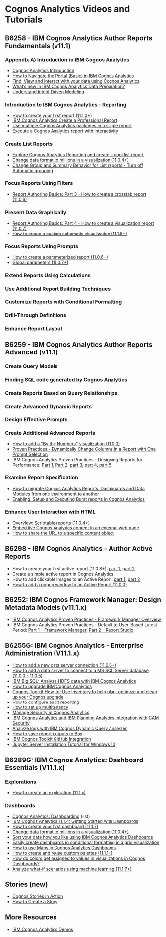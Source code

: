 # Cognos Analytics Videos and Tutorials

## B6258 - IBM Cognos Analytics Author Reports Fundamentals (v11.1)
### Appendix A) Introduction to IBM Cognos Analytics
* [Cognos Analytics Introduction](https://youtu.be/x6U7hnXpNuo)
* [How to Navigate the Portal (Basic) in IBM Cognos Analytics](https://youtu.be/vTvLErRoJqE)
* [Find, View and Interact with your data using Cognos Analytics](https://youtu.be/uEeF2bwiu8w)
* [What’s new in IBM Cognos Analytics Data Preparation?](https://youtu.be/zfEtMK5NeLU)
* [Understand Intent Driven Modeling](https://youtu.be/piEFK0eXV3c)
### Introduction to IBM Cognos Analytics - Reporting
* [How to create your first report (11.1.0+)](https://youtu.be/LhFw1D-gzas)
* [IBM Cognos Analytics Create a Professional Report](https://youtu.be/xOhgYzQk2DE)
* [Use multiple Cognos Analytics packages in a single report](https://youtu.be/CPzxBT962-A)
* [Execute a Cognos Analytics report with interactivity](https://youtu.be/0aog59gKTqM)
### Create List Reports
* [Explore Cognos Analytics Reporting and create a cool list report](https://youtu.be/0_sJC1BW8mE)
* [Change data format to millions in a visualization (11.0.4+)](https://youtu.be/bA_d0PN_6YA)
* [Change Group and Summary Behavior for List reports - Turn off Automatic grouping](https://youtu.be/2ZNyYI9inWk)
### Focus Reports Using Filters
* [Report Authoring Basics: Part 3 - How to create a crosstab report (11.0.6)](https://youtu.be/Wa_qHmQ275Q)
### Present Data Graphically
* [Report Authoring Basics: Part 4 - How to create a visualization report (11.0.7)](https://youtu.be/t0PagJcJL7g)
* [How to create a custom schematic visualization (11.1.5+)](https://youtu.be/DKvVPS7t8lA)
### Focus Reports Using Prompts
* [How to create a parameterized report (11.0.6+)](https://youtu.be/wntVesCuXTg)
* [Global parameters (11.0.7+)](https://youtu.be/76YVHEzr8dA)
### Extend Reports Using Calculations
### Use Additional Report Building Techniques
### Customize Reports with Conditional Formatting
### Drill-Through Definitions
### Enhance Report Layout

## B6259 - IBM Cognos Analytics Author Reports Advanced (v11.1)
### Create Query Models
### Finding SQL code generated by Cognos Analytics
### Create Reports Based on Query Relationships
### Create Advanced Dynamic Reports
### Design Effective Prompts
### Create Additional Advanced Reports
* [How to add a "By the Numbers" visualization (11.0.0)](https://youtu.be/HIXnLCX4oA0)
* [Proven Practices - Dynamically Change Columns in a Report with One Prompt Selection](https://youtu.be/RqKka-diltg)
* IBM Cognos Analytics Proven Practices - Designing Reports for Performance: [Part 1](https://youtu.be/aKLR0FxKYNM), [Part 2](https://youtu.be/VuUwpTxcOBc), [part 3](https://youtu.be/QDdtfsYTbZ0), [part 4](https://youtu.be/ICvU4W4H3QE), [part 5](https://youtu.be/3itV1XRx1p4) 
### Examine Report Specification
* [How to migrate Cognos Analytics Reports, Dashboards and Data Modules from one environment to another](https://youtu.be/0Yyl2HSAjkw)
* [Enabling, Setup and Executing Burst reports in Cognos Analytics](https://youtu.be/tYGqnmYO32U)
### Enhance User Interaction with HTML
* [Overview: Scriptable reports (11.0.4+)](https://youtu.be/roIbr5OJkWA)
* [Embed live Cognos Analytics content in an external web page](https://youtu.be/Its1igbyplY)
* [How to share the URL to a specific content object](https://youtu.be/70GyM8HLjV8)

## B6298 - IBM Cognos Analytics - Author Active Reports
* How to create your first active report (11.0.8+): [part 1](https://youtu.be/yOF3DuGxEdo), [part 2](https://youtu.be/Kv9_-Eb4rqY)
* Create a simple active report in Cognos Analytics
* How to add clickable images to an Active Report: [part 1](https://youtu.be/sKELC54ScWE), [part 2](https://youtu.be/jeSOoI6tb4U)
* [How to add a popup window to an Active Report (11.0.0)](https://youtu.be/akteAHYUaH8)

## B6252: IBM Cognos Framework Manager: Design Metadata Models (v11.1.x)
* [IBM Cognos Analytics Proven Practices - Framework Manager Overview](https://youtu.be/BvYAX-Vv2dI)
* IBM Cognos Analytics Proven Practices - Default to User-Based Latest Period: [Part 1 – Framework Manager](https://youtu.be/Z9zxXNPlbsw), [Part 2 – Report Studio](https://youtu.be/9RZtSCwo62Y)

## B6255G: IBM Cognos Analytics - Enterprise Administration (V11.1.x)
* [How to add a new data server connection (11.0.6+)](https://youtu.be/wAdJBhPONLI)
* [How to add a data server to connect to a MS SQL Server database (11.0.0 - 11.0.5)](https://youtu.be/7P-kKDmG1BA)
* [IBM Big SQL: Analyze HDFS data with IBM Cognos Analytics](https://youtu.be/MBQZp3sqVfk)
* [How to upgrade IBM Cognos Analytics](https://youtu.be/OntAgtttXuY)
* [Cognos Toolkit How-to: Use Inventory to help plan, optimize and clean up your Cognos upgrade](https://youtu.be/3w7JNCkxTto)
* [How to configure audit reporting](https://youtu.be/_6OzY8yWEvE)
* [How to set up multitenancy](https://youtu.be/JuF29H0Hu9o)
* [Manage Security in Cognos Analytics](https://youtu.be/k26ABz0QaK8)
* [IBM Cognos Analytics and IBM Planning Analytics integration with CAM Security](https://youtu.be/3EMSoQEpKAo)
* [Analyze logs with IBM Cognos Dynamic Query Analyzer](https://youtu.be/K3xfP5g6O08)
* [How to save report outputs to Box](https://youtu.be/JkG2-VV-2zg)
* [IBM Cognos Toolkit GitHub Integration](https://youtu.be/r0yVU9MNW_I)
* [Jupyter Server Installation Tutorial for Windows 10](https://youtu.be/NrDVw16vXQI)

## B6289G: IBM Cognos Analytics: Dashboard Essentials (V11.1.x)
### Explorations
* [How to create an exploration (11.1.x)](https://youtu.be/XkOkje0tXgI)
### Dashboards
* [Cognos Analytics: Dashboarding](https://www.youtube.com/playlist?list=PLfq0ST5X3p-QXFhdezTPEsP59EvdIAR4A) (list)
* [IBM Cognos Analytics 11.1.4: Getting Started with Dashboards](https://www.ibm.com/cloud/garage/dte/tutorial/ibm-cognos-analytics-1114-getting-started-dashboards)
* [How to create your first dashboard (11.1.7)](https://youtu.be/NDSSfM46fTM)
* [Change data format to millions in a visualization (11.0.4+)](https://youtu.be/bA_d0PN_6YA)
* [Sort your data how you like using IBM Cognos Analytics Dashboards](https://youtu.be/mstWDwpG1Zs)
* [Easily create dashboards in conditional formatting in a grid visualization](https://youtu.be/3z73Pw5kZ9o)
* [How to use Maps in Cognos Analytics Dashboards](https://youtu.be/EVrRAbuXy1c)
* [How to create and reuse custom palettes (11.1.1+)](https://youtu.be/puG9Tqe0_HM)
* [How do colors get assigned to values in visualizations in Cognos Dashboards?](https://youtu.be/gf4yT28pBAs)
* [Analyze what-if scenarios using machine learning (11.1.7+)](https://youtu.be/cr8Q_IC6x_g)

## Stories (new)
* [Cognos Stories in Action](https://youtu.be/PzNe9SPNdBc)
* [How to Create a Story](https://youtu.be/dZ3neMHycQc)

## More Resources
* [IBM Cognos Analytics Demos](https://www.ibm.com/demos/collection/IBM-Cognos-Analytics)
